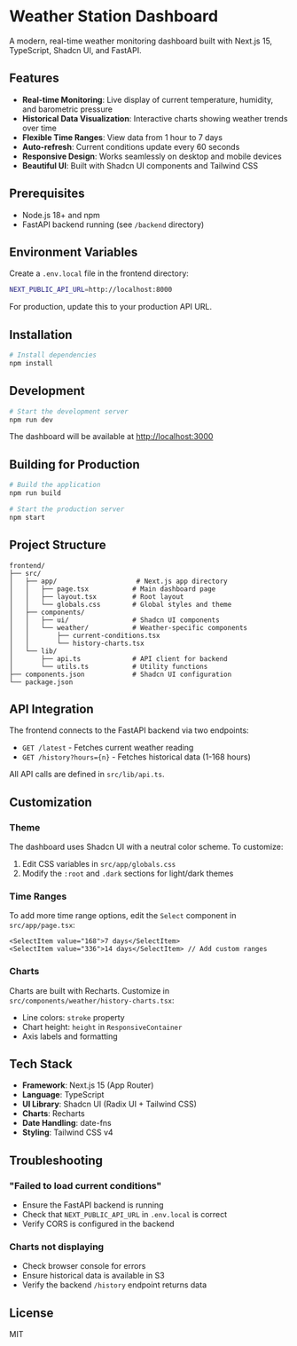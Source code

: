 # Weather Station Dashboard

A modern, real-time weather monitoring dashboard built with Next.js 15, TypeScript, Shadcn UI, and FastAPI.

## Features

- **Real-time Monitoring**: Live display of current temperature, humidity, and barometric pressure
- **Historical Data Visualization**: Interactive charts showing weather trends over time
- **Flexible Time Ranges**: View data from 1 hour to 7 days
- **Auto-refresh**: Current conditions update every 60 seconds
- **Responsive Design**: Works seamlessly on desktop and mobile devices
- **Beautiful UI**: Built with Shadcn UI components and Tailwind CSS

## Prerequisites

- Node.js 18+ and npm
- FastAPI backend running (see `/backend` directory)

## Environment Variables

Create a `.env.local` file in the frontend directory:

```bash
NEXT_PUBLIC_API_URL=http://localhost:8000
```

For production, update this to your production API URL.

## Installation

```bash
# Install dependencies
npm install
```

## Development

```bash
# Start the development server
npm run dev
```

The dashboard will be available at [http://localhost:3000](http://localhost:3000)

## Building for Production

```bash
# Build the application
npm run build

# Start the production server
npm start
```

## Project Structure

```
frontend/
├── src/
│   ├── app/                    # Next.js app directory
│   │   ├── page.tsx           # Main dashboard page
│   │   ├── layout.tsx         # Root layout
│   │   └── globals.css        # Global styles and theme
│   ├── components/
│   │   ├── ui/                # Shadcn UI components
│   │   └── weather/           # Weather-specific components
│   │       ├── current-conditions.tsx
│   │       └── history-charts.tsx
│   └── lib/
│       ├── api.ts             # API client for backend
│       └── utils.ts           # Utility functions
├── components.json            # Shadcn UI configuration
└── package.json
```

## API Integration

The frontend connects to the FastAPI backend via two endpoints:

- `GET /latest` - Fetches current weather reading
- `GET /history?hours={n}` - Fetches historical data (1-168 hours)

All API calls are defined in `src/lib/api.ts`.

## Customization

### Theme

The dashboard uses Shadcn UI with a neutral color scheme. To customize:

1. Edit CSS variables in `src/app/globals.css`
2. Modify the `:root` and `.dark` sections for light/dark themes

### Time Ranges

To add more time range options, edit the `Select` component in `src/app/page.tsx`:

```tsx
<SelectItem value="168">7 days</SelectItem>
<SelectItem value="336">14 days</SelectItem> // Add custom ranges
```

### Charts

Charts are built with Recharts. Customize in `src/components/weather/history-charts.tsx`:

- Line colors: `stroke` property
- Chart height: `height` in `ResponsiveContainer`
- Axis labels and formatting

## Tech Stack

- **Framework**: Next.js 15 (App Router)
- **Language**: TypeScript
- **UI Library**: Shadcn UI (Radix UI + Tailwind CSS)
- **Charts**: Recharts
- **Date Handling**: date-fns
- **Styling**: Tailwind CSS v4

## Troubleshooting

### "Failed to load current conditions"

- Ensure the FastAPI backend is running
- Check that `NEXT_PUBLIC_API_URL` in `.env.local` is correct
- Verify CORS is configured in the backend

### Charts not displaying

- Check browser console for errors
- Ensure historical data is available in S3
- Verify the backend `/history` endpoint returns data

## License

MIT